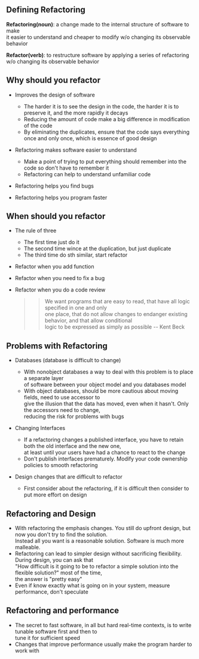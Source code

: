 ## Defining Refactoring

**Refactoring(noun)**: a change made to the internal structure of software to make<br>
it easier to understand and cheaper to modify w/o changing its observable behavior

**Refactor(verb)**: to restructure software by applying a series of refactoring w/o changing
its observable behavior

## Why should you refactor
- Improves the design of software
  - The harder it is to see the design in the code, the harder it is to preserve it, and the more rapidly it decays
  - Reducing the amount of code make a big difference in modification of the code
  - By eliminating the duplicates, ensure that the code says everything once and only once, which is essence of good design

- Refactoring makes software easier to understand
  - Make a point of trying to put everything should remember into the code so don't have to remember it
  - Refactoring can help to understand unfamiliar code

- Refactoring helps you find bugs

- Refactoring helps you program faster

## When should you refactor
- The rule of three
  - The first time just do it
  - The second time wince at the duplication, but just duplicate
  - The third time do sth similar, start refactor

- Refactor when you add function
- Refactor when you need to fix a bug
- Refactor when you do a code review
  >> We want programs that are easy to read, that have all logic specified in one and only <br>
     one place, that do not allow changes to endanger existing behavior, and that allow conditional <br>
     logic to be expressed as simply as possible    -- Kent Beck

## Problems with Refactoring
- Databases (database is difficult to change)
  - With nonobject databases a way to deal with this problem is to place a separate layer <br>
    of software between your object model and you databases model
  - With object databases, should be more cautious about moving fields, need to use accessor to <br>
    give the illusion that the data has moved, even when it hasn't. Only the accessors need to change, <br>
    reducing the risk for problems with bugs
  
- Changing Interfaces
  - If a refactoring changes a published interface, you have to retain both the old interface and the new one, <br>
    at least until your users have had a chance to react to the change
  - Don't publish interfaces prematurely. Modify your code ownership policies to smooth refactoring

- Design changes that are difficult to refactor
  - First consider about the refactoring, if it is difficult then consider to put more effort on design

## Refactoring and Design

- With refactoring the emphasis changes. You still do upfront design, but now you don't try to find the solution. <br>
  Instead all you want is a reasonable solution. Software is much more malleable.
- Refactoring can lead to simpler design without sacrificing flexibility. During design, you can ask that <br>
  "How difficult is it going to be to refactor a simple solution into the flexible solution?" most of the time, <br>
  the answer is "pretty easy"
- Even if know exactly what is going on in your system, measure performance, don't speculate

## Refactoring and performance

- The secret to fast software, in all but hard real-time contexts, is to write tunable software first and then to <br>
  tune it for sufficient speed
- Changes that improve performance usually make the program harder to work with

  

